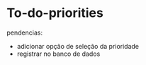 # To-do-priorities

pendencias:

- adicionar opção de seleção da prioridade
- registrar no banco de dados